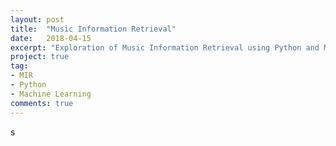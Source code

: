 ```yaml
---
layout: post
title:  "Music Information Retrieval"
date:   2018-04-15
excerpt: "Exploration of Music Information Retrieval using Python and Machine Learning Algorithms"
project: true
tag:
- MIR 
- Python
- Machine Learning
comments: true
---
```

s
